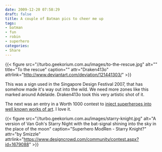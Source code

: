 ```yaml
---
date: 2009-12-20 07:58:29
draft: false
title: A couple of Batman pics to cheer me up
tags:
- batman
- fun
- robin
- superhero
categories:
- Share
---
```


{{< figure src="//turbo.geekorium.com.au/images/to-the-rescue.jpg" alt="" title="To the rescue" caption="" attr="Draken413o" attrlink="http://www.deviantart.com/deviation/121441303/"  >}}

This was a sign used in the Singapore Design Festival 2007, that has somehow made it's way out into the wild. We need more zones like this marked around Adelaide. Draken413o took this very artistic shot of it.

The next was an entry in a Worth 1000 contest to [inject superheroes into well known works of art](https://www.designcrowd.com/community/contest.aspx?id=1679088). I love it.

{{< figure src="//turbo.geekorium.com.au/images/starry-knight.jpg" alt="A version of Van Goh's Starry Night with the bat-signal shining into the sky in the place of the moon" caption="Superhero ModRen - Starry Knight?" attr="by Smizzle" attrlink="https://www.designcrowd.com/community/contest.aspx?id=1679088"  >}}
